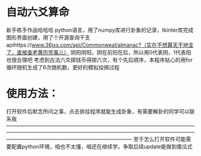 # 自动六爻算命
新手练手作品哈哈哈
python语言，用了numpy库进行卦象的记录，tkinter库完成图形界面创建，用了个开源查询干支apihttps://www.36jxs.com/api/Commonweal/almanac?（实在不想算天干地支了，直接查老黄历完事儿）
阴阳阴阳，阴在前阳在后，所以用0代表阴，1代表阳也很合理吧
考虑到古法六爻掷钱币得掷六次，有个先后顺序，本程序贴心的用for循环随机生成了6次随机数，更好的模拟投掷过程
# 使用方法：
打开软件后默念所问之事，点击排挂程序就能生成卦象，有需要解卦的同学可以联系我
————————————————————————————————————————————————————————————————————————————————————————————————
至于怎么打开软件可能需要配置python环境，咱也不太懂，咱还在继续学，争取后续update能做到傻瓜式
